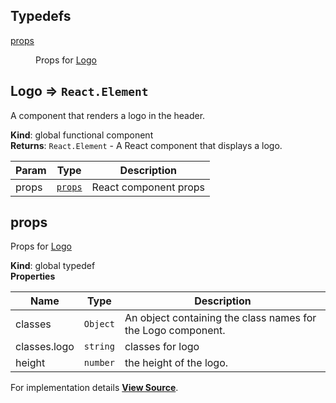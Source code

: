## Typedefs

<dl>
<dt><a href="#props">props</a></dt>
<dd>

Props for [Logo](#Logo)

</dd>
</dl>

<a name="Logo"></a>

## Logo ⇒ `React.Element`

A component that renders a logo in the header.

**Kind**: global functional component  
**Returns**: `React.Element` - A React component that displays a logo.

| Param | Type              | Description           |
| ----- | ----------------- | --------------------- |
| props | [`props`](#props) | React component props |

<a name="props"></a>

## props

Props for [Logo](#Logo)

**Kind**: global typedef  
**Properties**

| Name         | Type     | Description                                                  |
| ------------ | -------- | ------------------------------------------------------------ |
| classes      | `Object` | An object containing the class names for the Logo component. |
| classes.logo | `string` | classes for logo                                             |
| height       | `number` | the height of the logo.                                      |

For implementation details [**View Source**](https://github.com/magento/pwa-studio/blob/develop/packages/venia-ui/lib/components/Logo/logo.js).
